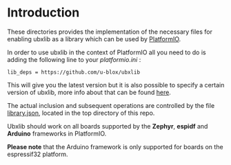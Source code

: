# Introduction

These directories provides the implementation of the necessary files for enabling ubxlib as a library which can be used by [PlatformIO](https://platformio.org/).

In order to use ubxlib in the context of PlatformIO all you need to do is adding the following line to your *platformio.ini* :

    lib_deps = https://github.com/u-blox/ubxlib

This will give you the latest version but it is also possible to specify a certain version of ubxlib, more info about that can be found [here](https://docs.platformio.org/en/latest/projectconf/section_env_library.html#lib-deps).

The actual inclusion and subsequent operations are controlled by the file [library.json](../../../library.json), located in the top directory of this repo.

Ubxlib should work on all boards supported by the **Zephyr**, **espidf** and **Arduino** frameworks in PlatformIO.

**Please note** that the Arduino framework is only supported for boards on the espressif32 platform.

